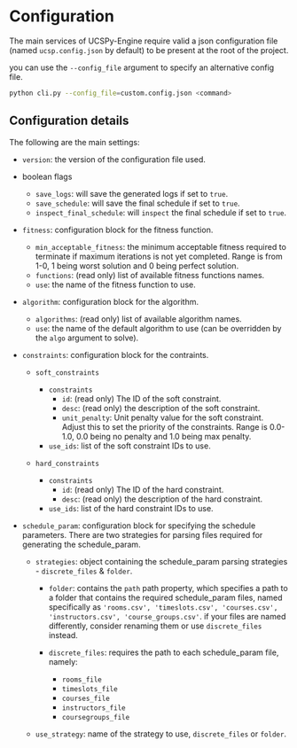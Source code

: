 # Configuration

The main services of UCSPy-Engine require valid a json configuration file (named `ucsp.config.json` by default) to be present at the root of the project.

you can use the `--config_file` argument to specify an alternative config file.

```bash
python cli.py --config_file=custom.config.json <command>
```

## Configuration details

The following are the main settings:

- `version`: the version of the configuration file used.

- boolean flags

  - `save_logs`: will save the generated logs if set to `true`.
  - `save_schedule`: will save the final schedule if set to `true`.
  - `inspect_final_schedule`: will `inspect` the final schedule if set to `true`.

- `fitness`: configuration block for the fitness function.

  - `min_acceptable_fitness`: the minimum acceptable fitness required to terminate if maximum iterations is not yet completed. Range is from 1-0, 1 being worst solution and 0 being perfect solution.
  - `functions`: (read only) list of available fitness functions names.
  - `use`: the name of the fitness function to use.

- `algorithm`: configuration block for the algorithm.

  - `algorithms`: (read only) list of available algorithm names.
  - `use`: the name of the default algorithm to use (can be overridden by the `algo` argument to solve).

- `constraints`: configuration block for the contraints.

  - `soft_constraints`

    - `constraints`
      - `id`: (read only) The ID of the soft constraint.
      - `desc`: (read only) the description of the soft constraint.
      - `unit_penalty`: Unit penalty value for the soft constraint. Adjust this to set the priority of the constraints. Range is 0.0-1.0, 0.0 being no penalty and 1.0 being max penalty.
    - `use_ids`: list of the soft constraint IDs to use.

  - `hard_constraints`
    - `constraints`
      - `id`: (read only) The ID of the hard constraint.
      - `desc`: (read only) the description of the hard constraint.
    - `use_ids`: list of the hard constraint IDs to use.

- `schedule_param`: configuration block for specifying the schedule parameters. There are two strategies for parsing files required for generating the schedule_param.

  - `strategies`: object containing the schedule_param parsing strategies - `discrete_files` & `folder`.

    - `folder`: contains the `path` path property, which specifies a path to a folder that contains the required schedule_param files, named specifically as `'rooms.csv', 'timeslots.csv', 'courses.csv', 'instructors.csv', 'course_groups.csv'`. if your files are named differently, consider renaming them or use `discrete_files` instead.

    - `discrete_files`: requires the path to each schedule_param file, namely:

      - `rooms_file`
      - `timeslots_file`
      - `courses_file`
      - `instructors_file`
      - `coursegroups_file`

  - `use_strategy`: name of the strategy to use, `discrete_files` or `folder`.
